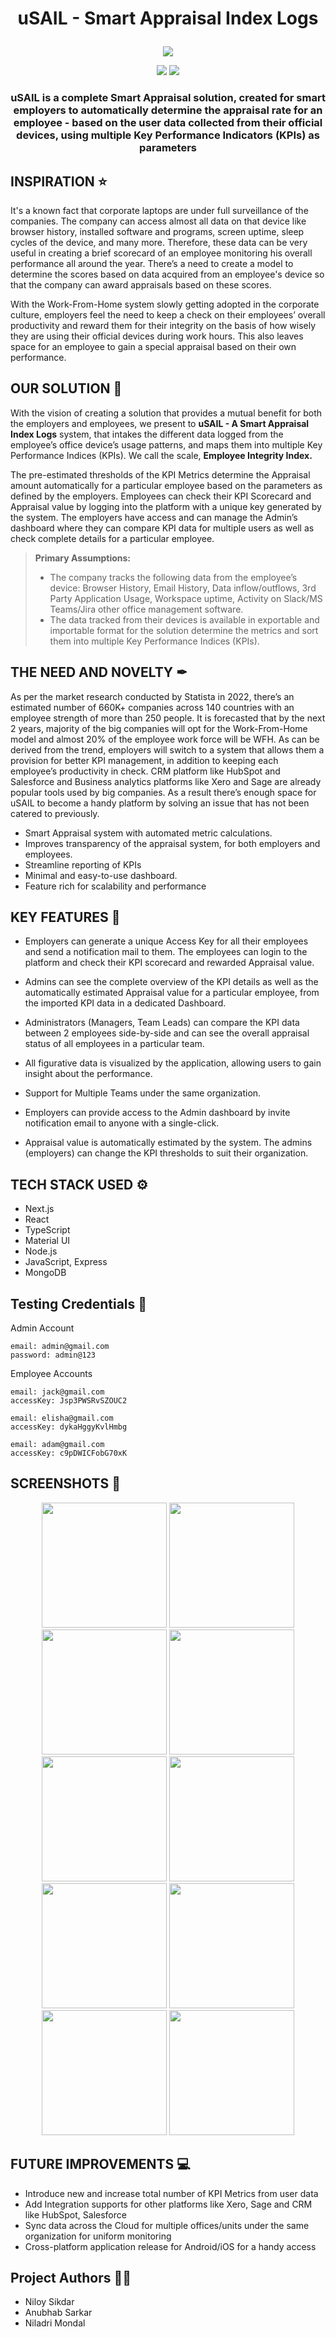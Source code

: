 # <p align = "center"> uSAIL - Smart Appraisal Index Logs </p>

<p align="center">
  <img src="https://i.pinimg.com/originals/4d/d9/46/4dd946d658c8ab10644072b17ccb2fe3.jpg">
 </p>
<p align="center">
<img src="https://forthebadge.com/images/badges/built-with-love.svg">
<img src="https://forthebadge.com/images/badges/powered-by-responsibility.svg">  
</p>

### <p align = "center"> uSAIL is a complete Smart Appraisal solution, created for smart employers to automatically determine the appraisal rate for an employee - based on the user data collected from their official devices, using multiple Key Performance Indicators (KPIs) as parameters</p>

## INSPIRATION ⭐

It's a known fact that corporate laptops are under full surveillance of the companies. The company can access almost all data on that device like browser history, installed software and programs, screen uptime, sleep cycles of the device, and many more. Therefore, these data can be very useful in creating a brief scorecard of an employee monitoring his overall performance all around the year. There’s a need to create a model to determine the scores based on data acquired from an employee's device so that the company can award appraisals based on these scores.

With the Work-From-Home system slowly getting adopted in the corporate culture, employers feel the need to keep a check on their employees’ overall productivity and reward them for their integrity on the basis of how wisely they are using their official devices during work hours. This also leaves space for an employee to gain a special appraisal based on their own performance.

## OUR SOLUTION 📌

With the vision of creating a solution that provides a mutual benefit for both the employers and employees, we present to **uSAIL - A Smart Appraisal Index Logs** system, that intakes the different data logged from the employee’s office device’s usage patterns, and maps them into multiple Key Performance Indices (KPIs). We call the scale, **Employee Integrity Index.**

The pre-estimated thresholds of the KPI Metrics determine the Appraisal amount automatically for a particular employee based on the parameters as defined by the employers. Employees can check their KPI Scorecard and Appraisal value by logging into the platform with a unique key generated by the system. The employers have access and can manage the Admin’s dashboard where they can compare KPI data for multiple users as well as check complete details for a particular employee.

> **Primary Assumptions:**
>
> - The company tracks the following data from the employee’s device: Browser History, Email History, Data inflow/outflows, 3rd Party Application Usage, Workspace uptime, Activity on Slack/MS Teams/Jira other office management software.
> - The data tracked from their devices is available in exportable and importable format for the solution determine the metrics and sort them into multiple Key Performance Indices (KPIs).

## THE NEED AND NOVELTY ✒

As per the market research conducted by Statista in 2022, there’s an estimated number of 660K+ companies across 140 countries with an employee strength of more than 250 people.
It is forecasted that by the next 2 years, majority of the big companies will opt for the Work-From-Home model and almost 20% of the employee work force will be WFH.
As can be derived from the trend, employers will switch to a system that allows them a provision for better KPI management, in addition to keeping each employee’s productivity in check. CRM platform like HubSpot and Salesforce and Business analytics platforms like Xero and Sage are already popular tools used by big companies. As a result there’s enough space for uSAIL to become a handy platform by solving an issue that has not been catered to previously.

- Smart Appraisal system with automated metric calculations.
- Improves transparency of the appraisal system, for both employers and employees.
- Streamline reporting of KPIs
- Minimal and easy-to-use dashboard.
- Feature rich for scalability and performance

## KEY FEATURES 📝

- Employers can generate a unique Access Key for all their employees and send a notification mail to them. The employees can login to the platform and check their KPI scorecard and rewarded Appraisal value.

- Admins can see the complete overview of the KPI details as well as the automatically estimated Appraisal value for a particular employee, from the imported KPI data in a dedicated Dashboard.

- Administrators (Managers, Team Leads) can compare the KPI data between 2 employees side-by-side and can see the overall appraisal status of all employees in a particular team.

- All figurative data is visualized by the application, allowing users to gain insight about the performance.

- Support for Multiple Teams under the same organization.

- Employers can provide access to the Admin dashboard by invite notification email to anyone with a single-click.

- Appraisal value is automatically estimated by the system. The admins (employers) can change the KPI thresholds to suit their organization.

## TECH STACK USED ⚙

- Next.js
- React
- TypeScript
- Material UI
- Node.js
- JavaScript, Express
- MongoDB

## Testing Credentials 🚀

Admin Account

```
email: admin@gmail.com
password: admin@123
```

Employee Accounts

```
email: jack@gmail.com
accessKey: Jsp3PWSRvSZOUC2
```

```
email: elisha@gmail.com
accessKey: dykaHggyKvlHmbg
```

```
email: adam@gmail.com
accessKey: c9pDWICFobG70xK
```

## SCREENSHOTS 👀

<p align="center">
<img src="https://i.imgur.com/DeZTS4g.png" height="200">
<img src="https://i.imgur.com/m7lrvVR.png" height="200">
<img src="https://i.imgur.com/zpvPYZw.png" height="200">
<img src="https://i.imgur.com/kNlCW3R.png" height="200">
<img src="https://i.imgur.com/rhmeZWX.png" height="200">
<img src="https://i.imgur.com/rr7EfMX.png" height="200">
<img src="https://i.imgur.com/eBFnvJE.png" height="200">
<img src="https://i.imgur.com/87pLQCY.png" height="200">
<img src="https://i.imgur.com/m54tRDt.png" height="200">
<img src="https://i.imgur.com/RUwqSRm.png" height="200">
</p>

## FUTURE IMPROVEMENTS 💻

- Introduce new and increase total number of KPI Metrics from user data
- Add Integration supports for other platforms like Xero, Sage and CRM like HubSpot, Salesforce
- Sync data across the Cloud for multiple offices/units under the same organization for uniform monitoring
- Cross-platform application release for Android/iOS for a handy access

## Project Authors 👨‍💻

- Niloy Sikdar
- Anubhab Sarkar
- Niladri Mondal
